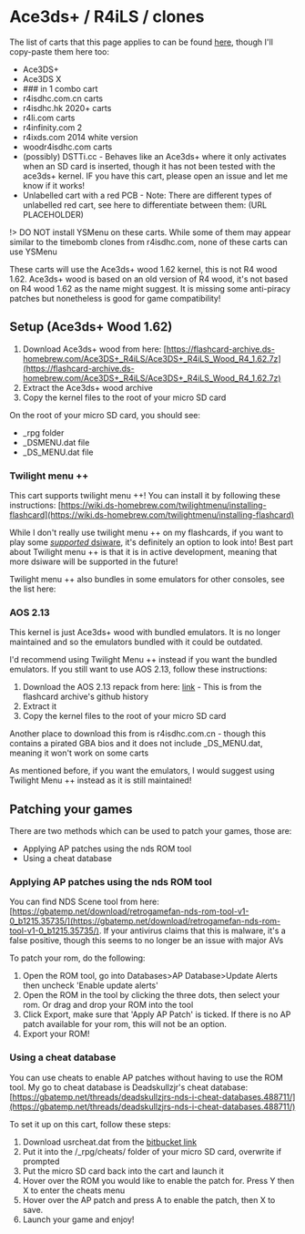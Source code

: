 # Ace3ds+ / R4iLS / clones

The list of carts that this page applies to can be found [here](https://gitHub.com/ds-homebrew/flashcard-archive), though I'll copy-paste them here too:

* Ace3DS+
* Ace3DS X
* \#\#\# in 1 combo cart
* r4isdhc.com.cn carts
* r4isdhc.hk 2020+ carts
* r4li.com carts
* r4infinity.com 2
* r4ixds.com 2014 white version
* woodr4isdhc.com carts
* (possibly) DSTTi.cc - Behaves like an Ace3ds+ where it only activates when an SD card is inserted, though it has not been tested with the ace3ds+ kernel. IF you have this cart, please open an issue and let me know if it works!
* Unlabelled cart with a red PCB - Note: There are different types of unlabelled red cart, see here to differentiate between them: (URL PLACEHOLDER)

!> DO NOT install YSMenu on these carts. While some of them may appear similar to the timebomb clones from r4isdhc.com, none of these carts can use YSMenu

These carts will use the Ace3ds+ wood 1.62 kernel, this is not R4 wood 1.62.
Ace3ds+ wood is based on an old version of R4 wood, it's not based on R4 wood 1.62 as the name might suggest.
It is missing some anti-piracy patches but nonetheless is good for game compatibility!

## Setup (Ace3ds+ Wood 1.62)

1. Download Ace3ds+ wood from here: [https://flashcard-archive.ds-homebrew.com/Ace3DS+_R4iLS/Ace3DS+_R4iLS_Wood_R4_1.62.7z](https://flashcard-archive.ds-homebrew.com/Ace3DS+_R4iLS/Ace3DS+_R4iLS_Wood_R4_1.62.7z)
1. Extract the Ace3ds+ wood archive
1. Copy the kernel files to the root of your micro SD card

On the root of your micro SD card, you should see:

* \_rpg folder
* \_DSMENU.dat file
* \_DS\_MENU.dat file

### Twilight menu ++

This cart supports twilight menu ++!
You can install it by following these instructions: [https://wiki.ds-homebrew.com/twilightmenu/installing-flashcard](https://wiki.ds-homebrew.com/twilightmenu/installing-flashcard)

While I don't really use twilight menu ++ on my flashcards, if you want to play some [*supported* dsiware](https://github.com/DS-Homebrew/TWiLightMenu/blob/master/universal/include/compatibleDSiWareMap.h), it's definitely an option to look into! Best part about Twilight menu ++ is that it is in active development, meaning that more dsiware will be supported in the future!

Twilight menu ++ also bundles in some emulators for other consoles, see the list here: []()

### AOS 2.13

This kernel is just Ace3ds+ wood with bundled emulators. It is no longer maintained and so the emulators bundled with it could be outdated.

I'd recommend using Twilight Menu ++ instead if you want the bundled emulators. If you still want to use AOS 2.13, follow these instructions:

1. Download the AOS 2.13 repack from here: [link](https://github.com/DS-Homebrew/flashcard-archive/raw/d1b3a804b9ce76540b3f94c2a916740f7435dc43/files/Ace3DS%2B_R4iLS/Ace3DS%2B_R4iLS_Wood_R4_1.62.7z) - This is from the flashcard archive's github history
1. Extract it
1. Copy the kernel files to the root of your micro SD card

Another place to download this from is r4isdhc.com.cn - though this contains a pirated GBA bios and it does not include \_DS\_MENU.dat, meaning it won't work on some carts

As mentioned before, if you want the emulators, I would suggest using Twilight Menu ++ instead as it is still maintained!

## Patching your games

There are two methods which can be used to patch your games, those are:

* Applying AP patches using the nds ROM tool
* Using a cheat database

### Applying AP patches using the nds ROM tool

You can find NDS Scene tool from here: [https://gbatemp.net/download/retrogamefan-nds-rom-tool-v1-0_b1215.35735/](https://gbatemp.net/download/retrogamefan-nds-rom-tool-v1-0_b1215.35735/). If your antivirus claims that this is malware, it's a false positive, though this seems to no longer be an issue with major AVs

To patch your rom, do the following:

1. Open the ROM tool, go into Databases>AP Database>Update Alerts then uncheck 'Enable update alerts'
1. Open the ROM in the tool by clicking the three dots, then select your rom. Or drag and drop your ROM into the tool
1. Click Export, make sure that 'Apply AP Patch' is ticked. If there is no AP patch available for your rom, this will not be an option.
1. Export your ROM!

### Using a cheat database

You can use cheats to enable AP patches without having to use the ROM tool. My go to cheat database is Deadskullzjr's cheat database: [https://gbatemp.net/threads/deadskullzjrs-nds-i-cheat-databases.488711/](https://gbatemp.net/threads/deadskullzjrs-nds-i-cheat-databases.488711/)

To set it up on this cart, follow these steps:

1. Download usrcheat.dat from the [bitbucket link](https://bitbucket.org/DeadSkullzJr/nds-i-cheat-databases/raw/963fff3858de7539891ef7918d992b8b06972a48/Cheat%20Databases/usrcheat.dat)
1. Put it into the /_rpg/cheats/ folder of your micro SD card, overwrite if prompted
1. Put the micro SD card back into the cart and launch it
1. Hover over the ROM you would like to enable the patch for. Press Y then X to enter the cheats menu
1. Hover over the AP patch and press A to enable the patch, then X to save.
1. Launch your game and enjoy!
